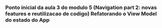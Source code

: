 ### Ponto inicial da aula 3 do modulo 5 (Navigation part 2: novas features e reutilizacao de codigo)  Refatorando o View Model do estado do App